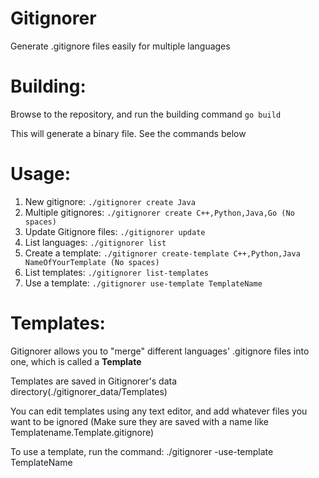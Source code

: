 # Gitignorer
Generate .gitignore files easily for multiple languages

# Building:
Browse to the repository, and run the building command ``` go build ```

This will generate a binary file. See the commands below

# Usage:

1. New gitignore: ``` ./gitignorer create Java ```
2. Multiple gitignores: ``` ./gitignorer create C++,Python,Java,Go (No spaces) ```
3. Update Gitignore files: ``` ./gitignorer update ```
4. List languages: ``` ./gitignorer list ```
5. Create a template: ``` ./gitignorer create-template C++,Python,Java NameOfYourTemplate (No spaces) ```
6. List templates: ``` ./gitignorer list-templates ```
7. Use a template: ``` ./gitignorer use-template TemplateName ```

# Templates:

Gitignorer allows you to "merge" different languages' .gitignore files into one, which is called a **Template** 

Templates are saved in Gitignorer's data directory(./gitignorer_data/Templates) 

You can edit templates using any text editor, and add whatever files you want to be ignored (Make sure they are saved with a name like Templatename.Template.gitignore)

To use a template, run the command: ./gitignorer -use-template TemplateName
